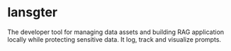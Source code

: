 # lansgter
The developer tool for managing data assets and building RAG application locally while protecting sensitive data. It log, track and visualize prompts.
